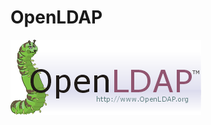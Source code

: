 # OpenLDAP

[![openldap](./images/logos/LDAPworm.gif)][openldap]


[openldap]: https://www.openldap.org/

<!-- TODO: Mehr Infos zum Programm/ der Technik erfassen! -->
